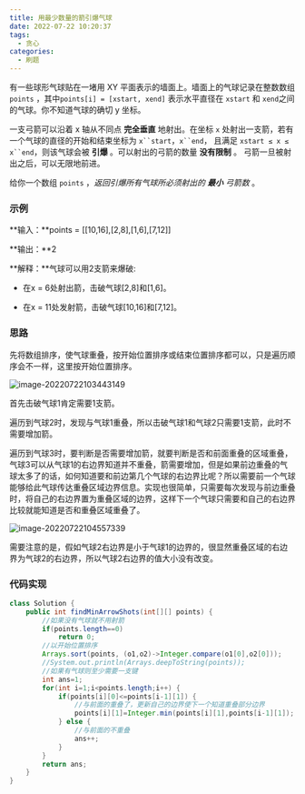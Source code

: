 ```yaml
---
title: 用最少数量的箭引爆气球
date: 2022-07-22 10:20:37
tags: 
  - 贪心
categories:
  - 刷题
---
```


有一些球形气球贴在一堵用 XY 平面表示的墙面上。墙面上的气球记录在整数数组 `points` ，其中`points[i] = [xstart, xend]` 表示水平直径在 `xstart` 和 `xend`之间的气球。你不知道气球的确切 y 坐标。

一支弓箭可以沿着 x 轴从不同点 **完全垂直** 地射出。在坐标 `x` 处射出一支箭，若有一个气球的直径的开始和结束坐标为 `x``start`，`x``end`， 且满足 `xstart ≤ x ≤ x``end`，则该气球会被 **引爆** 。可以射出的弓箭的数量 **没有限制** 。 弓箭一旦被射出之后，可以无限地前进。

给你一个数组 `points` ，*返回引爆所有气球所必须射出的 **最小** 弓箭数* 。

### 示例

**输入：**points = [[10,16],[2,8],[1,6],[7,12]] 

**输出：**2 

**解释：**气球可以用2支箭来爆破: 

- 在x = 6处射出箭，击破气球[2,8]和[1,6]。 

- 在x = 11处发射箭，击破气球[10,16]和[7,12]。

### 思路

先将数组排序，使气球重叠，按开始位置排序或结束位置排序都可以，只是遍历顺序会不一样，这里按开始位置排序。

![image-20220722103443149](https://s2.loli.net/2022/07/22/d1Kvs582HjmrktE.png)

首先击破气球1肯定需要1支箭。

遍历到气球2时，发现与气球1重叠，所以击破气球1和气球2只需要1支箭，此时不需要增加箭。

遍历到气球3时，要判断是否需要增加箭，就要判断是否和前面重叠的区域重叠，气球3可以从气球1的右边界知道并不重叠，箭需要增加，但是如果前边重叠的气球太多了的话，如何知道要和前边第几个气球的右边界比呢？所以需要前一个气球能够给此气球传达重叠区域边界信息。实现也很简单，只需要每次发现与前边重叠时，将自己的右边界置为重叠区域的边界，这样下一个气球只需要和自己的右边界比较就能知道是否和重叠区域重叠了。

![image-20220722104557339](https://s2.loli.net/2022/07/22/EU342h5dYczP69S.png)

需要注意的是，假如气球2右边界是小于气球1的边界的，很显然重叠区域的右边界为气球2的右边界，所以气球2右边界的值大小没有改变。

### 代码实现

~~~java
class Solution {
    public int findMinArrowShots(int[][] points) {
        //如果没有气球就不用射箭
        if(points.length==0)
            return 0;
        //以开始位置排序
        Arrays.sort(points, (o1,o2)->Integer.compare(o1[0],o2[0]));
        //System.out.println(Arrays.deepToString(points));
        //如果有气球则至少需要一支键
        int ans=1;
        for(int i=1;i<points.length;i++) {
            if(points[i][0]<=points[i-1][1]) {
                //与前面的重叠了，更新自己的边界使下一个知道重叠部分边界
                points[i][1]=Integer.min(points[i][1],points[i-1][1]);
            } else {
                //与前面的不重叠
                ans++;
            }
        }
        return ans;
    }
}
~~~

